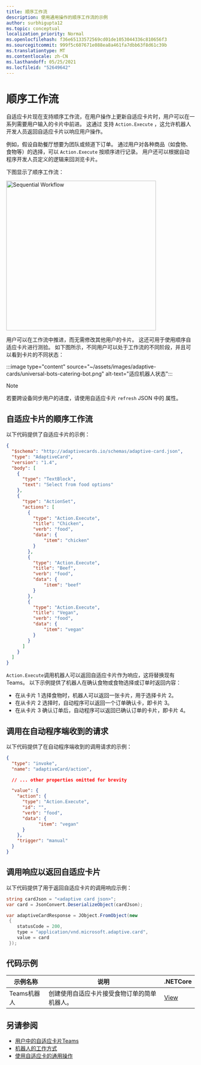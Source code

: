 ```yaml
---
title: 顺序工作流
description: 使用通用操作的顺序工作流的示例
author: surbhigupta12
ms.topic: conceptual
localization_priority: Normal
ms.openlocfilehash: f36e65133572569cd01de1053044336c810656f3
ms.sourcegitcommit: 999f5c607671e088ea8a461fa7dbb63f8d61c39b
ms.translationtype: MT
ms.contentlocale: zh-CN
ms.lasthandoff: 05/25/2021
ms.locfileid: "52649642"
---
```

# <a name="sequential-workflows"></a>顺序工作流

自适应卡片现在支持顺序工作流，在用户操作上更新自适应卡片时，用户可以在一系列需要用户输入的卡片中前进。 这通过 支持 `Action.Execute` ，这允许机器人开发人员返回自适应卡片以响应用户操作。

例如，假设自助餐厅想要为团队或频道下订单。 通过用户对各种商品（如食物、食物等）的选择，可以 `Action.Execute` 按顺序进行记录。 用户还可以根据自动程序开发人员定义的逻辑来回浏览卡片。 <br/>

下图显示了顺序工作流：

<img src="~/assets/images/bots/sequentialWorkflow.gif" alt="Sequential Workflow" width="400"/>

用户可以在工作流中推进，而无需修改其他用户的卡片。 这还可用于使用顺序自适应卡片进行测验。 如下图所示，不同用户可以处于工作流的不同阶段，并且可以看到卡片的不同状态：

:::image type="content" source="~/assets/images/adaptive-cards/universal-bots-catering-bot.png" alt-text="适应机器人状态":::

> [!NOTE]
> 若要跨设备同步用户的进度，请使用自适应卡片 `refresh` JSON 中的 属性。

## <a name="sequential-workflow-for-adaptive-cards"></a>自适应卡片的顺序工作流

以下代码提供了自适应卡片的示例：

```JSON
{
  "$schema": "http://adaptivecards.io/schemas/adaptive-card.json",
  "type": "AdaptiveCard",
  "version": "1.4",
  "body": [
    {
      "type": "TextBlock",
      "text": "Select from food options"
    },
    { 
      "type": "ActionSet",
      "actions": [
        {
          "type": "Action.Execute",
          "title": "Chicken",
          "verb": "food",
          "data": {
              "item": "chicken"
          }
        },
        {
          "type": "Action.Execute",
          "title": "Beef",
          "verb": "food",
          "data": {
              "item": "beef"
          }
        },
        {
          "type": "Action.Execute",
          "title": "Vegan",
          "verb": "food",
          "data": {
              "item": "vegan"
          }
        }
      ]
    }
  ]
}
```

`Action.Execute`调用机器人可以返回自适应卡片作为响应，这将替换现有Teams。
以下示例提供了机器人在确认食物或食物选择或订单时返回内容：

* 在从卡片 1 选择食物时，机器人可以返回一张卡片，用于选择卡片 2。
* 在从卡片 2 选择时，自动程序可以返回一个订单确认卡，即卡片 3。
* 在从卡片 3 确认订单后，自动程序可以返回已确认订单的卡片，即卡片 4。

## <a name="invoke-request-received-on-bot-side"></a>调用在自动程序端收到的请求

以下代码提供了在自动程序端收到的调用请求的示例：

```JSON
{ 
  "type": "invoke",
  "name": "adaptiveCard/action",

  // ... other properties omitted for brevity

  "value": { 
    "action": { 
      "type": "Action.Execute", 
      "id": "", 
      "verb": "food",
      "data": { 
            "item": "vegan"
      } 
    },
    "trigger": "manual" 
  }
}
```

## <a name="invoke-response-to-return-adaptive-cards"></a>调用响应以返回自适应卡片

以下代码提供了用于返回自适应卡片的调用响应示例：

```C#
string cardJson = "<adaptive card json>";
var card = JsonConvert.DeserializeObject(cardJson);

var adaptiveCardResponse = JObject.FromObject(new
 {
    statusCode = 200,
    type = "application/vnd.microsoft.adaptive.card",
    value = card
 });
```

## <a name="code-sample"></a>代码示例

|示例名称 | 说明 | .NETCore |
|----------------|-----------------|--------------|
| Teams机器人 | 创建使用自适应卡片接受食物订单的简单机器人。 |[View](https://github.com/OfficeDev/Microsoft-Teams-Samples/tree/main/samples/bot-teams-catering/csharp)|

## <a name="see-also"></a>另请参阅

* [用户中的自适应卡片Teams](~/task-modules-and-cards/cards/cards-actions.md#adaptive-cards-actions)
* [机器人的工作方式](/azure/bot-service/bot-builder-basics?view=azure-bot-service-4.0&preserve-view=true)
* [使用自适应卡的通用操作](Work-with-universal-actions-for-adaptive-cards.md)
